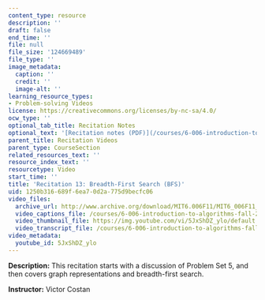```yaml
---
content_type: resource
description: ''
draft: false
end_time: ''
file: null
file_size: '124669489'
file_type: ''
image_metadata:
  caption: ''
  credit: ''
  image-alt: ''
learning_resource_types:
- Problem-solving Videos
license: https://creativecommons.org/licenses/by-nc-sa/4.0/
ocw_type: ''
optional_tab_title: Recitation Notes
optional_text: '[Recitation notes (PDF)](/courses/6-006-introduction-to-algorithms-fall-2011/resources/mit6_006f11_rec13)'
parent_title: Recitation Videos
parent_type: CourseSection
related_resources_text: ''
resource_index_text: ''
resourcetype: Video
start_time: ''
title: 'Recitation 13: Breadth-First Search (BFS)'
uid: 1250b316-689f-6ea7-0d2a-775d9becfc06
video_files:
  archive_url: http://www.archive.org/download/MIT6.006F11/MIT6_006F11_rec13_300k.mp4
  video_captions_file: /courses/6-006-introduction-to-algorithms-fall-2011/8f3c45d9852650f883b9d7e8a4689c52_5JxShDZ_ylo.vtt
  video_thumbnail_file: https://img.youtube.com/vi/5JxShDZ_ylo/default.jpg
  video_transcript_file: /courses/6-006-introduction-to-algorithms-fall-2011/725b187eb7266116730cb6024f09aa76_5JxShDZ_ylo.pdf
video_metadata:
  youtube_id: 5JxShDZ_ylo
---
```

**Description:** This recitation starts with a discussion of Problem Set 5, and then covers graph representations and breadth-first search.

**Instructor:** Victor Costan